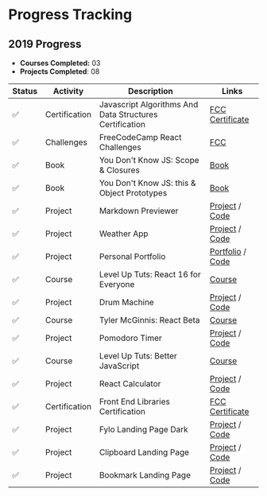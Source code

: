 # Progress Tracking

## 2019 Progress

- **Courses Completed:** 03
- **Projects Completed**: 08

| Status | Activity | Description | Links |    
|---|---|---|---|
| ✅ | Certification | Javascript Algorithms And Data Structures Certification | [FCC Certificate](https://www.freecodecamp.org/certification/sheriallis/javascript-algorithms-and-data-structures) |
| ✅ | Challenges | FreeCodeCamp React Challenges | [FCC]()
| ✅| Book | You Don't Know JS: Scope & Closures | [Book](https://github.com/getify/You-Dont-Know-JS/blob/master/scope%20&%20closures/README.md#you-dont-know-js-scope--closures)|
| ✅| Book |You Don't Know JS: this & Object Prototypes | [Book](https://github.com/getify/You-Dont-Know-JS/blob/master/this%20&%20object%20prototypes/README.md#you-dont-know-js-this--object-prototypes)
| ✅ | Project | Markdown Previewer | [Project](https://srd-markdown-previewer.netlify.com/) / [Code](https://github.com/sheriallis/markdown-previewer)
| ✅ | Project | Weather App | [Project](https://srd-weather-app.netlify.com/) / [Code](https://github.com/sheriallis/weather-app)
| ✅ | Project | Personal Portfolio | [Portfolio](http://sheriallis.com/) / [Code](https://github.com/sheriallis/sheriallis.github.io)
| ✅ | Course | Level Up Tuts: React 16 for Everyone | [Course](https://www.leveluptutorials.com/tutorials/react-16-for-everyone)|
| ✅ | Project | Drum Machine | [Project](https://urjj2.codesandbox.io/) / [Code](https://codesandbox.io/s/drumkit-urjj2)
| ✅ | Course | Tyler McGinnis: React Beta | [Course](https://tylermcginnis.com/courses/)
| ✅ | Project | Pomodoro Timer | [Project](https://srd-pomodoro-timer.netlify.com/) / [Code](https://github.com/sheriallis/pomodoro-timer)
| ✅ | Course | Level Up Tuts: Better JavaScript | [Course](https://www.leveluptutorials.com/tutorials/better-javascript)
| ✅ | Project | React Calculator | [Project](https://srd-react-calculator.netlify.com/) / [Code](https://github.com/sheriallis/react-calculator)
| ✅ | Certification | Front End Libraries Certification | [FCC Certificate](https://www.freecodecamp.org/certification/sheriallis/front-end-libraries)
| ✅ | Project | Fylo Landing Page Dark | [Project](https://srd-fylo-landing-page-dark.netlify.com/) / [Code](https://github.com/sheriallis/fylo-landing-page-dark)
| ✅ | Project | Clipboard Landing Page | [Project](https://srd-clipboard-landing-page.netlify.com/) / [Code](https://github.com/sheriallis/clipboard-landing-page)
| ✅ | Project | Bookmark Landing Page | [Project](https://srd-bookmark-landing-page.netlify.com/) / [Code](https://github.com/sheriallis/bookmark-landing-page)